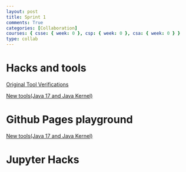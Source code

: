 ```yaml
---
layout: post
title: Sprint 1
comments: True
categories: [Collaboration]
courses: { csse: { week: 0 }, csp: { week: 0 }, csa: { week: 0 } }
type: collab
---
```


# Hacks and tools

[Original Tool Verifications](https://imaad08.github.io/studentcsa/verify/)

[New tools(Java 17 and Java Kernel)](https://imaad08.github.io/studentcsa/newtools/)


# Github Pages playground
 [New tools(Java 17 and Java Kernel)](https://imaad08.github.io/studentcsa/pagesplayground/)

 # Jupyter Hacks